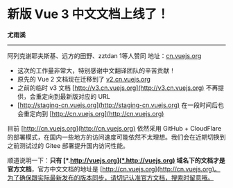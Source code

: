 # 新版 Vue 3 中文文档上线了！
**尤雨溪**<br>


---
阿列克谢耶夫斯基、远方的田野、zztdan 1等人赞同
地址：[cn.vuejs.org](cn.vuejs.org)

- 这次的工作量非常大，特别感谢中文翻译团队的辛苦贡献！
- 原先的 Vue 2 文档现在迁移到了 [v2.cn.vuejs.org](v2.cn.vuejs.org)
- 之前的临时 v3 文档 [http://v3.cn.vuejs.org](http://v3.cn.vuejs.org) 不再提供，会重定向到最新版对应的 URL
- [http://staging-cn.vuejs.org](http://staging-cn.vuejs.org) 在一段时间后也会重定向到 [http://cn.vuejs.org](http://cn.vuejs.org)

目前 [http://cn.vuejs.org](http://cn.vuejs.org) 依然采用 GitHub + CloudFlare 的部署模式，在国内一些地方的访问速度可能依然不太理想。我们会在近期切换到之前测试过的 Gitee 部署提升国内访问性能。

顺道说明一下：**只有 [*.http://vuejs.org](*.http://vuejs.org) 域名下的文档才是官方文档**，官方中文文档的地址是 [http://cn.vuejs.org](http://cn.vuejs.org)。为了确保跟实际最新发布的版本同步，请切记认准官方文档，搜索时留意哦。
